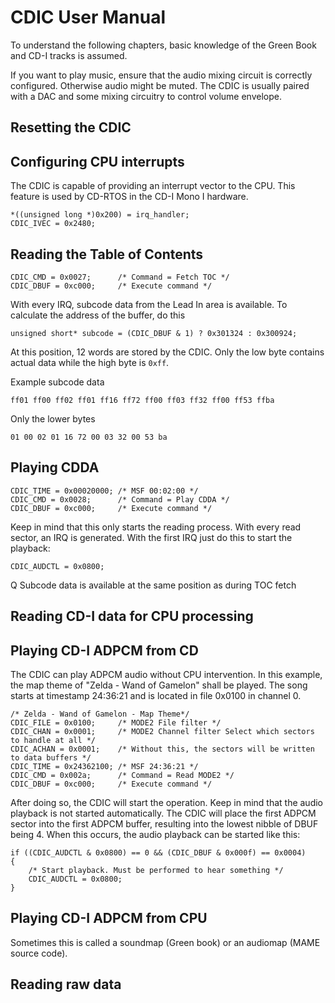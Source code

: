 # CDIC User Manual

To understand the following chapters, basic knowledge of the Green Book and CD-I tracks is assumed.

If you want to play music, ensure that the audio mixing circuit is correctly configured. Otherwise audio might be muted. The CDIC is usually paired with a DAC and some mixing circuitry to control volume envelope.

## Resetting the CDIC


## Configuring CPU interrupts

The CDIC is capable of providing an interrupt vector to the CPU.
This feature is used by CD-RTOS in the CD-I Mono I hardware.

    *((unsigned long *)0x200) = irq_handler;
	CDIC_IVEC = 0x2480;

## Reading the Table of Contents

	CDIC_CMD = 0x0027;      /* Command = Fetch TOC */
    CDIC_DBUF = 0xc000;     /* Execute command */

With every IRQ, subcode data from the Lead In area is available.
To calculate the address of the buffer, do this

    unsigned short* subcode = (CDIC_DBUF & 1) ? 0x301324 : 0x300924;

At this position, 12 words are stored by the CDIC. Only the low byte
contains actual data while the high byte is `0xff`.

Example subcode data

	ff01 ff00 ff02 ff01 ff16 ff72 ff00 ff03 ff32 ff00 ff53 ffba

Only the lower bytes

	01 00 02 01 16 72 00 03 32 00 53 ba

## Playing CDDA

	CDIC_TIME = 0x00020000; /* MSF 00:02:00 */
    CDIC_CMD = 0x0028;      /* Command = Play CDDA */
    CDIC_DBUF = 0xc000;     /* Execute command */

Keep in mind that this only starts the reading process.
With every read sector, an IRQ is generated. With the first
IRQ just do this to start the playback:

    CDIC_AUDCTL = 0x0800;

Q Subcode data is available at the same position as during TOC fetch


## Reading CD-I data for CPU processing



## Playing CD-I ADPCM from CD

The CDIC can play ADPCM audio without CPU intervention.
In this example, the map theme of "Zelda - Wand of Gamelon" shall be played.
The song starts at timestamp 24:36:21 and is located in file 0x0100 in channel 0.

	/* Zelda - Wand of Gamelon - Map Theme*/
	CDIC_FILE = 0x0100;		/* MODE2 File filter */
	CDIC_CHAN = 0x0001;		/* MODE2 Channel filter Select which sectors to handle at all */
	CDIC_ACHAN = 0x0001;	/* Without this, the sectors will be written to data buffers */
	CDIC_TIME = 0x24362100; /* MSF 24:36:21 */
	CDIC_CMD = 0x002a;		/* Command = Read MODE2 */
	CDIC_DBUF = 0xc000;		/* Execute command */

After doing so, the CDIC will start the operation.
Keep in mind that the audio playback is not started automatically.
The CDIC will place the first ADPCM sector into the first ADPCM buffer,
resulting into the lowest nibble of DBUF being 4.
When this occurs, the audio playback can be started like this:

	if ((CDIC_AUDCTL & 0x0800) == 0 && (CDIC_DBUF & 0x000f) == 0x0004)
	{
		/* Start playback. Must be performed to hear something */
		CDIC_AUDCTL = 0x0800;
	}

## Playing CD-I ADPCM from CPU

Sometimes this is called a soundmap (Green book) or an audiomap (MAME source code).


## Reading raw data

